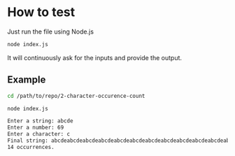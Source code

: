 # How to test

Just run the file using Node.js
```bash
node index.js
```

It will continuously ask for the inputs and provide the output.

## Example
```bash
cd /path/to/repo/2-character-occurence-count

node index.js

Enter a string: abcde
Enter a number: 69
Enter a character: c
Final string: abcdeabcdeabcdeabcdeabcdeabcdeabcdeabcdeabcdeabcdeabcdeabcdeabcdeabcd
14 occurrences.
```